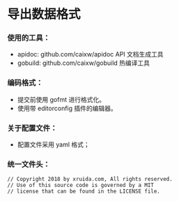导出数据格式
===========



### 使用的工具：

  - apidoc: github.com/caixw/apidoc API 文档生成工具
  - gobuild: github.com/caixw/gobuild 热编译工具

### 编码格式：

  - 提交前使用 gofmt 进行格式化。
  - 使用带 editorconfig 插件的编辑器。

### 关于配置文件：

  - 配置文件采用 yaml 格式；


### 统一文件头：
```
// Copyright 2018 by xruida.com, All rights reserved.
// Use of this source code is governed by a MIT
// license that can be found in the LICENSE file.
```
